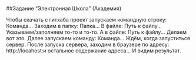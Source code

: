 ##Задание “Электронная Школа” (Академия)

Чтобы скачать с гитхаба проект запускаем командную строку:
Команда...
Заходим в папку:
Папка...
В файле:
Путь к файлу...
Указываем/заполняем то-то и то-то. А в файле:
Путь к файлу...
Делаем вот это. Далее запускаем команду:
Команда...
Ждём, когда запуститься сервер. После запуска сервера, заходим в браузере по адресу:
http://locahost:и остальное содержание адреса...
И видим результат.